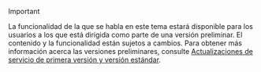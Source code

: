 > [!IMPORTANT]
> La funcionalidad de la que se habla en este tema estará disponible para los usuarios a los que está dirigida como parte de una versión preliminar. El contenido y la funcionalidad están sujetos a cambios. Para obtener más información acerca las versiones preliminares, consulte [Actualizaciones de servicio de primera versión y versión estándar](https://docs.microsoft.com/en-us/dynamics365/unified-operations/fin-and-ops/get-started/public-preview-releases).
